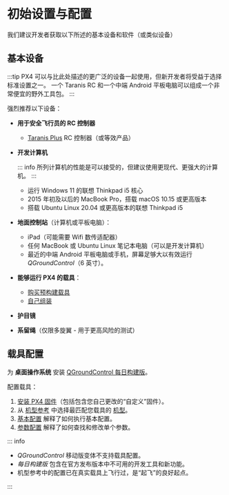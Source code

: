 # 初始设置与配置

我们建议开发者获取以下所述的基本设备和软件（或类似设备）

## 基本设备

:::tip
PX4 可以与比此处描述的更广泛的设备一起使用，但新开发者将受益于选择标准设置之一。
一个 Taranis RC 和一个中端 Android 平板电脑可以组成一个非常便宜的野外工具包。
:::

强烈推荐以下设备：

- **用于安全飞行员的 RC 控制器**
  - [Taranis Plus](https://www.frsky-rc.com/product/taranis-x9d-plus-2/) RC 控制器（或等效产品）
- **开发计算机**

  ::: info
  所列计算机的性能是可以接受的，但建议使用更现代、更强大的计算机。
  :::

  - 运行 Windows 11 的联想 Thinkpad i5 核心
  - 2015 年初及以后的 MacBook Pro，搭载 macOS 10.15 或更高版本
  - 搭载 Ubuntu Linux 20.04 或更高版本的联想 Thinkpad i5

- **地面控制站**（计算机或平板电脑）：
  - iPad（可能需要 Wifi 数传适配器）
  - 任何 MacBook 或 Ubuntu Linux 笔记本电脑（可以是开发计算机）
  - 最近的中端 Android 平板电脑或手机，屏幕足够大以有效运行 _QGroundControl_（6 英寸）。
- **能够运行 PX4 的载具**：
  - [购买预构建载具](../complete_vehicles_mc/index.md)
  - [自己组装](../frames_multicopter/kits.md)
- **护目镜**
- **系留绳**（仅限多旋翼 - 用于更高风险的测试）

## 载具配置

为 **桌面操作系统** 安装 [QGroundControl 每日构建版](../dev_setup/qgc_daily_build.md)。

配置载具：

1. [安装 PX4 固件](../config/firmware.md#installing-px4-main-beta-or-custom-firmware)（包括包含您自己更改的“自定义”固件）。
1. 从 [机型参考](../airframes/airframe_reference.md) 中选择最匹配您载具的 [机型](../config/airframe.md)。
1. [基本配置](../config/index.md) 解释了如何执行基本配置。
1. [参数配置](../advanced_config/parameters.md) 解释了如何查找和修改单个参数。

::: info

- _QGroundControl_ 移动版变体不支持载具配置。
- _每日构建版_ 包含在官方发布版本中不可用的开发工具和新功能。
- 机型参考中的配置已在真实载具上飞行过，是“起飞”的良好起点。

:::